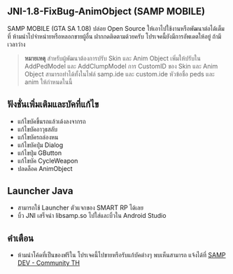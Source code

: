 ## JNI-1.8-FixBug-AnimObject (SAMP MOBILE)

SAMP MOBILE (GTA SA 1.08) ปล่อย Open Source ให้เอาไปใช้งานหรือพัฒนาต่อได้เต็มที่ ห้ามนำไปจำหน่ายหรือหลอกขายผู้อื่น
ฝากกดติดตามด้วยครับ โปรเจคนี้ยังมีการอัพเดตให้อยู่ ถ้ามีเวลาว่าง

> **หมายเหตุ**
> สำหรับผู้พัฒนาต้องการปรับ Skin และ Anim Object เพิ่มให้ปรับใน AddPedModel และ AddClumpModel
> การ CustomID ของ Skin และ Anim Object สามารถทำได้ทั้งในไฟล์ samp.ide และ custom.ide
> หัวข้อชื่อ peds และ anim ให้กำหนดในนี้

## ฟังชั่นเพิ่มเติมและบัคที่แก้ไข

- แก้ไขบัคขึ้นรถแล้วเด้งลงจากรถ
- แก้ไขบัคอาวุธสลับ
- แก้ไขบัครถล่องหน
- แก้ไขบัคปุ่ม Dialog
- แก้ไขปุ่ม GButton
- แก้ไขบัค CycleWeapon
- ปลดล็อค AnimObject

## Launcher Java

- สามารถใช้ Launcher ตัวแจกของ SMART RP ได้เลย
- บิ้ว JNI เสร็จนำ libsamp.so ไปใส่และบิ้วใน Android Studio

## คำเตือน

- ห้ามนำโค้ดที่เป็นของฟรีใน โปรเจคนี้ไปขายหรือรับแก้บัคต่างๆ พบเห็นสามารถ แจ้งได้ที่ [SAMP DEV - Community TH](https://discord.gg/bH7jvP8SJj)
